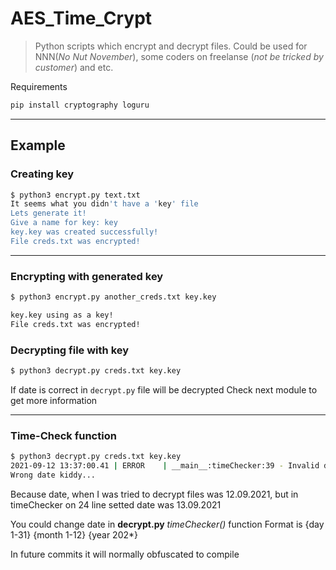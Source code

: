 # AES_Time_Crypt

>Python scripts which encrypt and decrypt files.
Could be used for NNN(*No Nut November*), some coders on freelanse (*not be tricked by customer*) and etc.

Requirements

```bash
pip install cryptography loguru
```

***

## Example

### Creating key

```bash
$ python3 encrypt.py text.txt
It seems what you didn't have a 'key' file
Lets generate it!
Give a name for key: key
key.key was created successfully!
File creds.txt was encrypted!
```

***

### Encrypting with generated key

```bash
$ python3 encrypt.py another_creds.txt key.key

key.key using as a key!
File creds.txt was encrypted!
```

### Decrypting file with key

```bash
$ python3 decrypt.py creds.txt key.key
```

If date is correct in ```decrypt.py``` file will be decrypted
Check next module to get more information

***

### Time-Check function

```bash
$ python3 decrypt.py creds.txt key.key
2021-09-12 13:37:00.41 | ERROR    | __main__:timeChecker:39 - Invalid date!
Wrong date kiddy...
```
Because date, when I was tried to decrypt files was 12.09.2021, but in timeChecker on 24 line setted date was 13.09.2021

You could change date in **decrypt.py** *timeChecker()* function
Format is {day 1-31} {month 1-12} {year 202*}

In future commits it will normally obfuscated to compile
